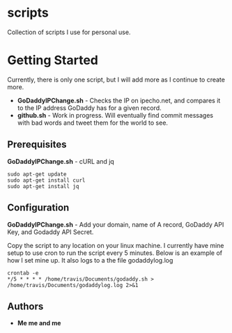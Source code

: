 # scripts

Collection of scripts I use for personal use.

# Getting Started

Currently, there is only one script, but I will add more as I continue to create more.

* **GoDaddyIPChange.sh** - Checks the IP on ipecho.net, and compares it to the IP address GoDaddy has for a given record.
* **github.sh** - Work in progress. Will eventually find commit messages with bad words and tweet them for the world to see.

## Prerequisites

**GoDaddyIPChange.sh** - cURL and jq

```
sudo apt-get update
sudo apt-get install curl
sudo apt-get install jq
```

## Configuration

**GoDaddyIPChange.sh** - Add your domain, name of A record, GoDaddy API Key, and Godaddy API Secret. 

Copy the script to any location on your linux machine. I currently have mine setup to use cron to run the script every 5 minutes. Below is an example of how I set mine up. It also logs to a the file godaddylog.log

```
crontab -e
*/5 * * * * /home/travis/Documents/godaddy.sh > /home/travis/Documents/godaddylog.log 2>&1
```

## Authors

* **Me me and me**